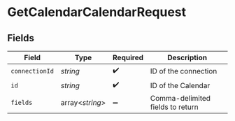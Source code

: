 # GetCalendarCalendarRequest


## Fields

| Field                            | Type                             | Required                         | Description                      |
| -------------------------------- | -------------------------------- | -------------------------------- | -------------------------------- |
| `connectionId`                   | *string*                         | :heavy_check_mark:               | ID of the connection             |
| `id`                             | *string*                         | :heavy_check_mark:               | ID of the Calendar               |
| `fields`                         | array<*string*>                  | :heavy_minus_sign:               | Comma-delimited fields to return |